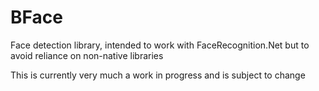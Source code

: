 # BFace
Face detection library, intended to work with FaceRecognition.Net but to avoid reliance on non-native libraries

This is currently very much a work in progress and is subject to change
